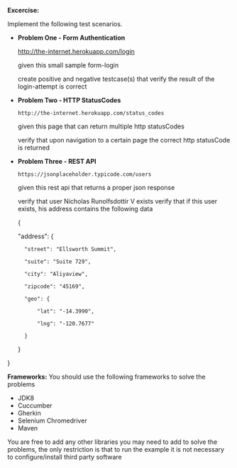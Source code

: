  **Excercise:**

Implement the following test scenarios.

- **Problem One - Form Authentication**


     http://the-internet.herokuapp.com/login
     

   given this small sample form-login

   create positive and negative testcase(s) that verify the result of the login-attempt is correct


- **Problem Two - HTTP StatusCodes**


      http://the-internet.herokuapp.com/status_codes
      

    given this page that can return multiple http statusCodes

    verify that upon navigation to a certain page the correct http statusCode is returned
    

- **Problem Three - REST API**


      https://jsonplaceholder.typicode.com/users
      

    given this rest api that returns a proper json response

    verify that user Nicholas Runolfsdottir V exists
    verify that if this user exists, his address contains the following data

    {
	
	"address": {
	
		"street": "Ellsworth Summit",
		
		"suite": "Suite 729",
		
		"city": "Aliyaview",
		
		"zipcode": "45169",
		
		"geo": {
		
			"lat": "-14.3990",
			
			"lng": "-120.7677"
			
		}
		
	}
	
}


**Frameworks:**
You should use the following frameworks to solve the problems

- JDK8
- Cuccumber
- Gherkin
- Selenium Chromedriver
- Maven

You are free to add any other libraries you may need to add to solve the problems, the only restriction is that to run the example it is not necessary to configure/install third party software
